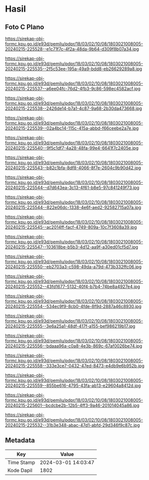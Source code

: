 # Hasil

## Foto C Plano

https://sirekap-obj-formc.kpu.go.id/e93d/pemilu/pdpr/18/03/02/10/08/1803021008005-20240215-225528--e1c71f7c-4f2a-48da-9b64-d309f8b07a34.jpg

https://sirekap-obj-formc.kpu.go.id/e93d/pemilu/pdpr/18/03/02/10/08/1803021008005-20240215-225535--2f5c53ee-195a-49a9-bdd8-eb26629289a8.jpg

https://sirekap-obj-formc.kpu.go.id/e93d/pemilu/pdpr/18/03/02/10/08/1803021008005-20240215-225537--a6ee04fc-76d2-4fb3-9c86-598ec4582acf.jpg

https://sirekap-obj-formc.kpu.go.id/e93d/pemilu/pdpr/18/03/02/10/08/1803021008005-20240215-225538--2426de14-b7a1-4c87-9a68-2b30da473668.jpg

https://sirekap-obj-formc.kpu.go.id/e93d/pemilu/pdpr/18/03/02/10/08/1803021008005-20240215-225539--02a4bc14-115c-415a-abbd-f66ceebe2a7e.jpg

https://sirekap-obj-formc.kpu.go.id/e93d/pemilu/pdpr/18/03/02/10/08/1803021008005-20240215-225540--9f5c1df7-4a28-48fa-99e4-6641f7c2405e.jpg

https://sirekap-obj-formc.kpu.go.id/e93d/pemilu/pdpr/18/03/02/10/08/1803021008005-20240215-225543--b82c1bfa-8df8-4066-8f7e-2604c9b90d42.jpg

https://sirekap-obj-formc.kpu.go.id/e93d/pemilu/pdpr/18/03/02/10/08/1803021008005-20240215-225544--d7d643ea-3c13-4f61-b8e5-97c841249f73.jpg

https://sirekap-obj-formc.kpu.go.id/e93d/pemilu/pdpr/18/03/02/10/08/1803021008005-20240215-225544--822e06dc-1338-4e6f-aed2-92582715a07a.jpg

https://sirekap-obj-formc.kpu.go.id/e93d/pemilu/pdpr/18/03/02/10/08/1803021008005-20240215-225545--ac2014ff-facf-4749-809a-10c7f3608a39.jpg

https://sirekap-obj-formc.kpu.go.id/e93d/pemilu/pdpr/18/03/02/10/08/1803021008005-20240215-225547--103618be-b5b3-4d12-aa9f-a30ed01cf5d7.jpg

https://sirekap-obj-formc.kpu.go.id/e93d/pemilu/pdpr/18/03/02/10/08/1803021008005-20240215-225550--eb2703a3-c598-49da-a79d-473b332ffc06.jpg

https://sirekap-obj-formc.kpu.go.id/e93d/pemilu/pdpr/18/03/02/10/08/1803021008005-20240215-225552--43fd1677-5132-40f4-b7b4-74be8a4927e4.jpg

https://sirekap-obj-formc.kpu.go.id/e93d/pemilu/pdpr/18/03/02/10/08/1803021008005-20240215-225554--534ec9f9-8cb0-4fde-8f9d-2887a46c8930.jpg

https://sirekap-obj-formc.kpu.go.id/e93d/pemilu/pdpr/18/03/02/10/08/1803021008005-20240215-225555--3e6a25a1-48df-417f-a155-bef986219b17.jpg

https://sirekap-obj-formc.kpu.go.id/e93d/pemilu/pdpr/18/03/02/10/08/1803021008005-20240215-225556--bdaaa96a-c0a8-4e3b-869c-67af0026be74.jpg

https://sirekap-obj-formc.kpu.go.id/e93d/pemilu/pdpr/18/03/02/10/08/1803021008005-20240215-225558--333e3ce7-0432-47ed-8473-e4db9e6b952b.jpg

https://sirekap-obj-formc.kpu.go.id/e93d/pemilu/pdpr/18/03/02/10/08/1803021008005-20240215-225559--855be616-4795-43fa-ab13-e29604a8412d.jpg

https://sirekap-obj-formc.kpu.go.id/e93d/pemilu/pdpr/18/03/02/10/08/1803021008005-20240215-225601--bcdcbe2b-12b5-4ff3-9a46-201014045a86.jpg

https://sirekap-obj-formc.kpu.go.id/e93d/pemilu/pdpr/18/03/02/10/08/1803021008005-20240215-225532--31b3e348-abac-47d1-abfd-29d346f9c87c.jpg


## Metadata

| Key        | Value               |
| ---------- | ------------------- |
| Time Stamp | 2024-03-01 14:03:47 |
| Kode Dapil | 1802                |




